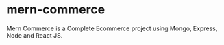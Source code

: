 # mern-commerce
Mern Commerce is a Complete Ecommerce project using Mongo, Express, Node and React JS.
